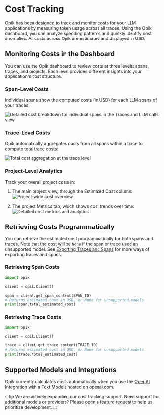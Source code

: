 # Cost Tracking

Opik has been designed to track and monitor costs for your LLM applications by measuring token usage across all traces. Using the Opik dashboard, you can analyze spending patterns and quickly identify cost anomalies. All costs across Opik are estimated and displayed in USD.

## Monitoring Costs in the Dashboard

You can use the Opik dashboard to review costs at three levels: spans, traces, and projects. Each level provides different insights into your application's cost structure.

### Span-Level Costs

Individual spans show the computed costs (in USD) for each LLM spans of your traces:

![Detailed cost breakdown for individual spans in the Traces and LLM calls view](/img/tracing/cost_tracking_span.png)

### Trace-Level Costs

Opik automatically aggregates costs from all spans within a trace to compute total trace costs:

![Total cost aggregation at the trace level](/img/tracing/cost_tracking_trace_view.png)

### Project-Level Analytics

Track your overall project costs in:

1. The main project view, through the Estimated Cost column:
   ![Project-wide cost overview](/img/tracing/cost_tracking_project.png)

2. The project Metrics tab, which shows cost trends over time:
   ![Detailed cost metrics and analytics](/img/tracing/cost_tracking_project_metrics.png)

## Retrieving Costs Programmatically

You can retrieve the estimated cost programmatically for both spans and traces. Note that the cost will be `None` if the span or trace used an unsupported model. See [Exporting Traces and Spans](./export_data.md) for more ways of exporting traces and spans.

### Retrieving Span Costs

```python
import opik

client = opik.Client()

span = client.get_span_content(SPAN_ID)
# Returns estimated cost in USD, or None for unsupported models
print(span.total_estimated_cost)
```

### Retrieving Trace Costs

```python
import opik

client = opik.Client()

trace = client.get_trace_content(TRACE_ID)
# Returns estimated cost in USD, or None for unsupported models
print(trace.total_estimated_cost)
```

## Supported Models and Integrations

Opik currently calculates costs automatically when you use the [OpenAI Integration](./integrations/openai.md) with a Text Models hosted on openai.com.

:::tip
We are actively expanding our cost tracking support. Need support for additional models or providers? Please [open a feature request](https://github.com/comet-ml/opik/issues) to help us prioritize development.
:::
